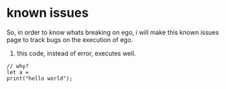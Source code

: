 # known issues
So, in order to know whats breaking on ego, i will make this known issues page to track bugs on the execution of ego. 


1. this code, instead of error, executes well.
```
// why?
let a =
print("hello world"); 
```


